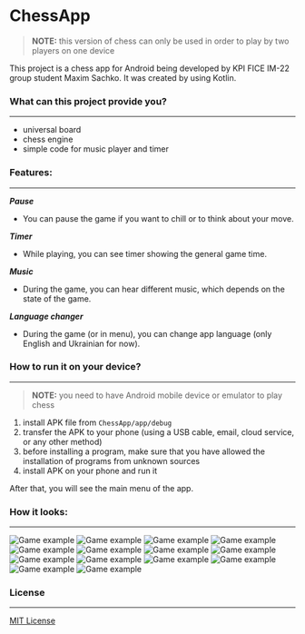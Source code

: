# ChessApp
> **NOTE:** this version of chess can only be used in order to play by two players on one device

This project is a chess app for Android being developed by KPI FICE IM-22 group student Maxim Sachko. It was created by using Kotlin.

### What can this project provide you?
<hr>

* universal board
* chess engine
* simple code for music player and timer

### Features:
<hr>

_<b>Pause</b>_

* You can pause the game if you want to chill or to think about your move.

_<b>Timer</b>_

* While playing, you can see timer showing the general game time.

_<b>Music</b>_

* During the game, you can hear different music, which depends on the state of the game.

_<b>Language changer</b>_

* During the game (or in menu), you can change app language (only English and Ukrainian for now).

### How to run it on your device?
<hr>

> **NOTE:** you need to have Android mobile device or emulator to play chess
1. install APK file from ```ChessApp/app/debug```
2. transfer the APK to your phone (using a USB cable, email, cloud service, or any other method)
3. before installing a program, make sure that you have allowed the installation of programs from unknown sources
4. install APK on your phone and run it

After that, you will see the main menu of the app.

### How it looks:
<hr>

![Game example](app_images/example_1.png)
![Game example](app_images/example_2.png)
![Game example](app_images/example_3.png)
![Game example](app_images/example_4.png)
![Game example](app_images/example_5.png)
![Game example](app_images/example_6.png)
![Game example](app_images/example_7.png)
![Game example](app_images/example_8.png)
![Game example](app_images/example_9.png)
![Game example](app_images/example_10.png)
![Game example](app_images/example_11.png)
![Game example](app_images/example_12.png)
![Game example](app_images/example_13.png)
![Game example](app_images/example_14.png)

### License
<hr>

[MIT License](LICENSE)
